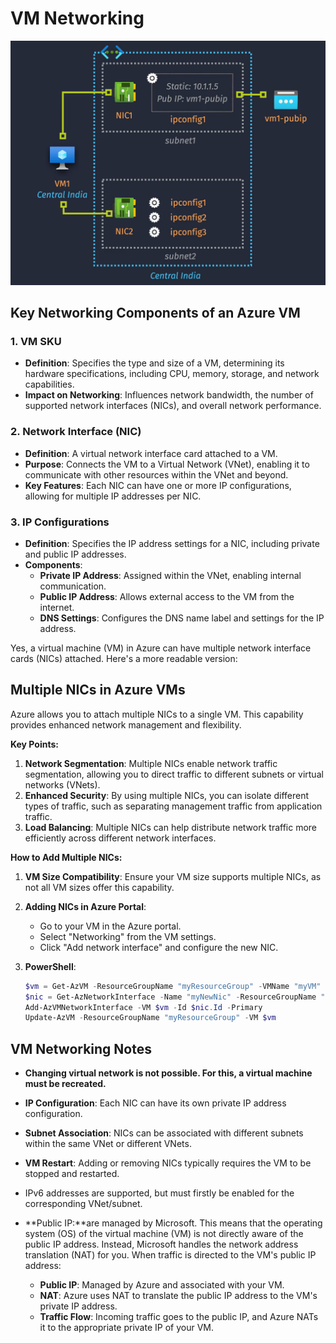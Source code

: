# VM Networking

![alt text](images/vm-networking.png)

## **Key Networking Components of an Azure VM**

### **1. VM SKU**

- **Definition**: Specifies the type and size of a VM, determining its hardware specifications, including CPU, memory, storage, and network capabilities.
- **Impact on Networking**: Influences network bandwidth, the number of supported network interfaces (NICs), and overall network performance.

### **2. Network Interface (NIC)**

- **Definition**: A virtual network interface card attached to a VM.
- **Purpose**: Connects the VM to a Virtual Network (VNet), enabling it to communicate with other resources within the VNet and beyond.
- **Key Features**: Each NIC can have one or more IP configurations, allowing for multiple IP addresses per NIC.

### **3. IP Configurations**

- **Definition**: Specifies the IP address settings for a NIC, including private and public IP addresses.
- **Components**:
  - **Private IP Address**: Assigned within the VNet, enabling internal communication.
  - **Public IP Address**: Allows external access to the VM from the internet.
  - **DNS Settings**: Configures the DNS name label and settings for the IP address.

Yes, a virtual machine (VM) in Azure can have multiple network interface cards (NICs) attached. Here's a more readable version:

## Multiple NICs in Azure VMs

Azure allows you to attach multiple NICs to a single VM. This capability provides enhanced network management and flexibility.

**Key Points:**

1. **Network Segmentation**: Multiple NICs enable network traffic segmentation, allowing you to direct traffic to different subnets or virtual networks (VNets).
2. **Enhanced Security**: By using multiple NICs, you can isolate different types of traffic, such as separating management traffic from application traffic.
3. **Load Balancing**: Multiple NICs can help distribute network traffic more efficiently across different network interfaces.

**How to Add Multiple NICs:**

1. **VM Size Compatibility**: Ensure your VM size supports multiple NICs, as not all VM sizes offer this capability.
2. **Adding NICs in Azure Portal**:

   - Go to your VM in the Azure portal.
   - Select "Networking" from the VM settings.
   - Click "Add network interface" and configure the new NIC.

3. **PowerShell**:

   ```powershell
   $vm = Get-AzVM -ResourceGroupName "myResourceGroup" -VMName "myVM"
   $nic = Get-AzNetworkInterface -Name "myNewNic" -ResourceGroupName "myResourceGroup"
   Add-AzVMNetworkInterface -VM $vm -Id $nic.Id -Primary
   Update-AzVM -ResourceGroupName "myResourceGroup" -VM $vm
   ```

## **VM Networking Notes**

- **Changing virtual network is not possible. For this, a virtual machine must be recreated.**
- **IP Configuration**: Each NIC can have its own private IP address configuration.
- **Subnet Association**: NICs can be associated with different subnets within the same VNet or different VNets.
- **VM Restart**: Adding or removing NICs typically requires the VM to be stopped and restarted.
- IPv6 addresses are supported, but must firstly be enabled for the corresponding VNet/subnet.
- **Public IP:**are managed by Microsoft. This means that the operating system (OS) of the virtual machine (VM) is not directly aware of the public IP address. Instead, Microsoft handles the network address translation (NAT) for you. When traffic is directed to the VM's public IP address:

  - **Public IP**: Managed by Azure and associated with your VM.
  - **NAT**: Azure uses NAT to translate the public IP address to the VM's private IP address.
  - **Traffic Flow**: Incoming traffic goes to the public IP, and Azure NATs it to the appropriate private IP of your VM.
